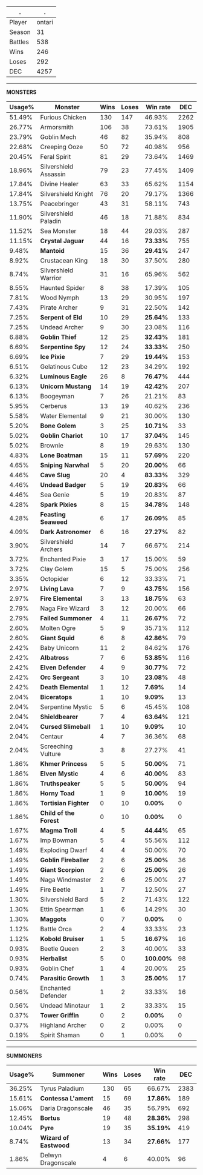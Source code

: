 .|.
|-|-
Player|ontari
Season|31
Battles|538
Wins|246
Loses|292
DEC|4257

---
**MONSTERS**

Usage%|Monster|Wins|Loses|Win rate|DEC|
-|-|-|-|-|-|
51.49%|Furious Chicken|130|147|46.93%|2262|
26.77%|Armorsmith|106|38|73.61%|1905|
23.79%|Goblin Mech|46|82|35.94%|808|
22.68%|Creeping Ooze|50|72|40.98%|956|
20.45%|Feral Spirit|81|29|73.64%|1469|
18.96%|Silvershield Assassin|79|23|77.45%|1409|
17.84%|Divine Healer|63|33|65.62%|1154|
17.84%|Silvershield Knight|76|20|79.17%|1366|
13.75%|Peacebringer|43|31|58.11%|743|
11.90%|Silvershield Paladin|46|18|71.88%|834|
11.52%|Sea Monster|18|44|29.03%|287|
11.15%|**Crystal Jaguar**|44|16|**73.33%**|755|
9.48%|**Mantoid**|15|36|**29.41%**|247|
8.92%|Crustacean King|18|30|37.50%|280|
8.74%|Silvershield Warrior|31|16|65.96%|562|
8.55%|Haunted Spider|8|38|17.39%|105|
7.81%|Wood Nymph|13|29|30.95%|197|
7.43%|Pirate Archer|9|31|22.50%|142|
7.25%|**Serpent of Eld**|10|29|**25.64%**|133|
7.25%|Undead Archer|9|30|23.08%|116|
6.88%|**Goblin Thief**|12|25|**32.43%**|181|
6.69%|**Serpentine Spy**|12|24|**33.33%**|250|
6.69%|**Ice Pixie**|7|29|**19.44%**|153|
6.51%|Gelatinous Cube|12|23|34.29%|192|
6.32%|**Luminous Eagle**|26|8|**76.47%**|444|
6.13%|**Unicorn Mustang**|14|19|**42.42%**|207|
6.13%|Boogeyman|7|26|21.21%|83|
5.95%|Cerberus|13|19|40.62%|236|
5.58%|Water Elemental|9|21|30.00%|130|
5.20%|**Bone Golem**|3|25|**10.71%**|33|
5.02%|**Goblin Chariot**|10|17|**37.04%**|145|
5.02%|Brownie|8|19|29.63%|130|
4.83%|**Lone Boatman**|15|11|**57.69%**|220|
4.65%|**Sniping Narwhal**|5|20|**20.00%**|66|
4.46%|**Cave Slug**|20|4|**83.33%**|329|
4.46%|**Undead Badger**|5|19|**20.83%**|66|
4.46%|Sea Genie|5|19|20.83%|87|
4.28%|**Spark Pixies**|8|15|**34.78%**|148|
4.28%|**Feasting Seaweed**|6|17|**26.09%**|85|
4.09%|**Dark Astronomer**|6|16|**27.27%**|82|
3.90%|Silvershield Archers|14|7|66.67%|214|
3.72%|Enchanted Pixie|3|17|15.00%|59|
3.72%|Clay Golem|15|5|75.00%|256|
3.35%|Octopider|6|12|33.33%|71|
2.97%|**Living Lava**|7|9|**43.75%**|156|
2.97%|**Fire Elemental**|3|13|**18.75%**|63|
2.79%|Naga Fire Wizard|3|12|20.00%|66|
2.79%|**Failed Summoner**|4|11|**26.67%**|72|
2.60%|Molten Ogre|5|9|35.71%|112|
2.60%|**Giant Squid**|6|8|**42.86%**|79|
2.42%|Baby Unicorn|11|2|84.62%|176|
2.42%|**Albatross**|7|6|**53.85%**|116|
2.42%|**Elven Defender**|4|9|**30.77%**|72|
2.42%|**Orc Sergeant**|3|10|**23.08%**|48|
2.42%|**Death Elemental**|1|12|**7.69%**|14|
2.04%|**Biceratops**|1|10|**9.09%**|13|
2.04%|Serpentine Mystic|5|6|45.45%|108|
2.04%|**Shieldbearer**|7|4|**63.64%**|121|
2.04%|**Cursed Slimeball**|1|10|**9.09%**|10|
2.04%|Centaur|4|7|36.36%|68|
2.04%|Screeching Vulture|3|8|27.27%|41|
1.86%|**Khmer Princess**|5|5|**50.00%**|71|
1.86%|**Elven Mystic**|4|6|**40.00%**|83|
1.86%|**Truthspeaker**|5|5|**50.00%**|94|
1.86%|**Horny Toad**|1|9|**10.00%**|19|
1.86%|**Tortisian Fighter**|0|10|**0.00%**|0|
1.86%|**Child of the Forest**|0|10|**0.00%**|0|
1.67%|**Magma Troll**|4|5|**44.44%**|65|
1.67%|Imp Bowman|5|4|55.56%|112|
1.49%|Exploding Dwarf|4|4|50.00%|70|
1.49%|**Goblin Fireballer**|2|6|**25.00%**|36|
1.49%|**Giant Scorpion**|2|6|**25.00%**|26|
1.49%|Naga Windmaster|2|6|25.00%|27|
1.49%|Fire Beetle|1|7|12.50%|27|
1.30%|Silvershield Bard|5|2|71.43%|122|
1.30%|Ettin Spearman|1|6|14.29%|30|
1.30%|**Maggots**|0|7|**0.00%**|0|
1.12%|Battle Orca|2|4|33.33%|23|
1.12%|**Kobold Bruiser**|1|5|**16.67%**|16|
0.93%|Beetle Queen|2|3|40.00%|33|
0.93%|**Herbalist**|5|0|**100.00%**|98|
0.93%|Goblin Chef|1|4|20.00%|25|
0.74%|**Parasitic Growth**|1|3|**25.00%**|17|
0.56%|Enchanted Defender|1|2|33.33%|16|
0.56%|Undead Minotaur|1|2|33.33%|15|
0.37%|**Tower Griffin**|0|2|**0.00%**|0|
0.37%|Highland Archer|0|2|0.00%|0|
0.19%|Spirit Shaman|0|1|0.00%|0|

---
**SUMMONERS**

Usage%|Summoner|Wins|Loses|Win rate|DEC|
-|-|-|-|-|-|
36.25%|Tyrus Paladium|130|65|66.67%|2383|
15.61%|**Contessa L'ament**|15|69|**17.86%**|189|
15.06%|Daria Dragonscale|46|35|56.79%|692|
12.45%|**Bortus**|19|48|**28.36%**|298|
10.04%|**Pyre**|19|35|**35.19%**|419|
8.74%|**Wizard of Eastwood**|13|34|**27.66%**|177|
1.86%|Delwyn Dragonscale|4|6|40.00%|96|
